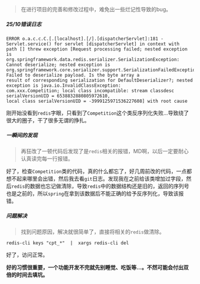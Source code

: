 >在进行项目的完善和修改过程中，难免出一些烂记性导致的bug。

##### 25/10错误日志
```
ERROR o.a.c.c.C.[.[localhost].[/].[dispatcherServlet]:181 - Servlet.service() for servlet [dispatcherServlet] in context with 
path [] threw exception [Request processing failed; nested exception is 
org.springframework.data.redis.serializer.SerializationException: Cannot deserialize; nested exception is 
org.springframework.core.serializer.support.SerializationFailedException: Failed to deserialize payload. Is the byte array a 
result of corresponding serialization for DefaultDeserializer?; nested exception is java.io.InvalidClassException: 
com.xxx.Competition; local class incompatible: stream classdesc serialVersionUID = 6538832880805972610, 
local class serialVersionUID = -3999125971536227608] with root cause
```
刚开始没看到`redis`字眼，只看到了`Competition`这个类反序列化失败...导致绕了很大的圈子，干了很多无谓的挣扎。

##### 一瞬间的发现
>再狂改了一顿代码后发现了是`redis`相关的报错，MD啊，以后一定要耐心认真读完每一行报错。

好了，检查`Competition`类的代码，真的什么都忘了，好几周前改的代码，一点都想不起来哪里会出错，然后我去看`git`日志。发现我在之前给该类增加过字段，然后`redis`的数据也忘记做清除，导致`redis`中的数据结构还是旧的，返回的序列号也是之前的，所以`spring`在拿到该数据后不能正确的给予反序列化，导致该报错。

##### 问题解决
>找到问题原因，解决就很简单了，直接将相关的`redis`做清除。

```
redis-cli keys "cpt_*"  |  xargs redis-cli del
```
好了，访问正常。


**好的习惯很重要，一个功能开发不完就先别睡觉、吃饭等...。不然可能会付出双倍的时间去填坑。**
